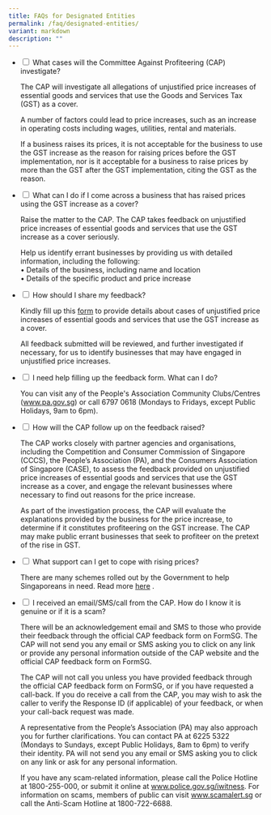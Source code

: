 ```yaml
---
title: FAQs for Designated Entities
permalink: /faq/designated-entities/
variant: markdown
description: ""
---
```

<ul class="jekyllcodex_accordion">
<li>
<input type="checkbox" id="accordion1">
<label for="accordion1">What cases will the Committee Against Profiteering (CAP) investigate?</label>
<div>
<p>The CAP will investigate all allegations of unjustified price increases of essential goods and services that use the Goods and Services Tax (GST) as a cover. </p>
<p>A number of factors could lead to price increases, such as an increase in operating costs including wages, utilities, rental and materials. </p>
<p>If a business raises its prices, it is not acceptable for the business to use the GST increase as the reason for raising prices before the GST implementation, nor is it acceptable for a business to raise prices by more than the GST after the GST implementation, citing the GST as the reason.</p>
</div>
</li>
<li>
<input type="checkbox" id="accordion2">
<label for="accordion2">What can I do if I come across a business that has raised prices using the GST increase as a cover?</label>
<div>
<p>Raise the matter to the CAP. The CAP takes feedback on unjustified price increases of essential goods and services   that use the GST increase as a cover seriously. </p>
<p>Help us identify errant businesses by providing us with detailed information, including the following:
<br>
  •	Details of the business, including name and location
<br>
  •	Details of the specific product and price increase</p>
</div>
</li>
<li>
<input type="checkbox" id="accordion3">
<label for="accordion3">How should I share my feedback?</label>
<div>
<p>Kindly fill up this <a href="https://go.gov.sg/capform" target="_blank">form</a>  to provide details about cases of unjustified price increases of essential goods and services that use the GST increase as a cover. </p>
<p>All feedback submitted will be reviewed, and further investigated if necessary, for us to identify businesses that may have engaged in unjustified price increases. </p>
</div>
</li>
<li>
<input type="checkbox" id="accordion4">
<label for="accordion4">I need help filling up the feedback form. What can I do?</label>
<div>
<p>You can visit any of the People's Association Community Clubs/Centres (<a href="https://www.pa.gov.sg" target="_blank">www.pa.gov.sg</a>) or call 6797 0618 (Mondays to Fridays, except Public Holidays, 9am to 6pm).</p>
</div>
</li>
<li>
<input type="checkbox" id="accordion5">
<label for="accordion5">How will the CAP follow up on the feedback raised?</label>
<div>
<p>The CAP works closely with partner agencies and organisations, including the Competition and Consumer Commission of Singapore (CCCS), the People’s Association (PA), and the Consumers Association of Singapore (CASE), to assess the feedback provided on unjustified price increases of essential goods and services that use the GST increase as a cover, and engage the relevant businesses where necessary to find out reasons for the price increase. </p>
<p>As part of the investigation process, the CAP will evaluate the explanations provided by the business for the price increase, to determine if it constitutes profiteering on the GST increase. The CAP may make public errant businesses that seek to profiteer on the pretext of the rise in GST.</p>
</div>
</li>
<li>
<input type="checkbox" id="accordion6">
<label for="accordion6">What support can I get to cope with rising prices?</label>
<div>
<p>There are many schemes rolled out by the Government to help Singaporeans in need. Read more <a href="https://www.mof.gov.sg/singaporebudget/budget-2023/support-for-households" target="_blank">here</a> . </p>
</div>
</li>
<li>
<input type="checkbox" id="accordion7">
<label for="accordion7">I received an email/SMS/call from the CAP. How do I know it is genuine or if it is a scam? </label>
<div>
<p>There will be an acknowledgement email and SMS to those who provide their feedback through the official CAP feedback form on FormSG. The CAP will not send you any email or SMS asking you to click on any link or provide any personal information outside of the CAP website and the official CAP feedback form on FormSG. </p>
<p>The CAP will not call you unless you have provided feedback through the official CAP feedback form on FormSG, or if you have requested a call-back. If you do receive a call from the CAP, you may wish to ask the caller to verify the Response ID (if applicable) of your feedback, or when your call-back request was made. </p>
<p>A representative from the People’s Association (PA) may also approach you for further clarifications. You can contact PA at 6225 5322 (Mondays to Sundays, except Public Holidays, 8am to 6pm) to verify their identity. PA will not send you any email or SMS asking you to click on any link or ask for any personal information.</p>
<p>If you have any scam-related information, please call the Police Hotline at 1800-255-000, or submit it online at <a href="http://www.police.gov.sg/iwitness" target="_blank">www.police.gov.sg/iwitness</a>. For information on scams, members of public can visit <a href="http://www.scamalert.sg" target="_blank">www.scamalert.sg</a> or call the Anti-Scam Hotline at 1800-722-6688.</p>
</div>
</li>
</ul>
